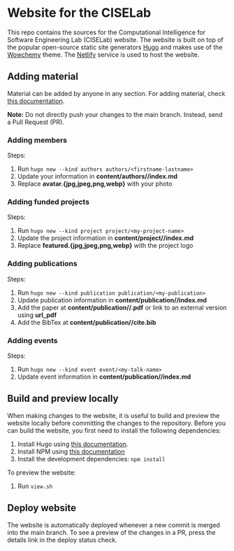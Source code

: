 # Website for the CISELab

This repo contains the sources for the Computational Intelligence for Software Engineering Lab (CISELab) website.
The website is built on top of the popular open-source static site generators [Hugo](https://gohugo.io/) and makes use of the [Wowchemy](https://wowchemy.com/) theme.
The [Netlify](https://gohugo.io/) service is used to host the website.

## Adding material

Material can be added by anyone in any section.
For adding material, check [this documentation](https://wowchemy.com/docs/).

**Note:** Do not directly push your changes to the main branch. Instead, send a Pull Request (PR).

### Adding members

Steps:

1. Run `hugo new --kind authors authors/<firstname-lastname>`
2. Update your information in **content/authors/<firstname-lastname>/index.md**
3. Replace **avatar.{jpg,jpeg,png,webp}** with your photo

### Adding funded projects

Steps:

1. Run `hugo new --kind project project/<my-project-name>`
2. Update the project information in **content/project/<my-project-name>/index.md**
3. Replace **featured.{jpg,jpeg,png,webp}** with the project logo

### Adding publications

Steps:

1. Run `hugo new --kind publication publication/<my-publication>`
2. Update publication information in **content/publication/<my-publication>/index.md**
3. Add the paper at **content/publication/<my-publication>/<my-publication>.pdf** or link to an external version using **url_pdf**
4. Add the BibTex at **content/publication/<my-publication>/cite.bib**

### Adding events

Steps:

1. Run `hugo new --kind event event/<my-talk-name>`
2. Update event information in **content/publication/<my-talk-name>/index.md**

## Build and preview locally

When making changes to the website, it is useful to build and preview the website locally before committing the changes to the repository.
Before you can build the website, you first need to install the following dependencies:

1. Install Hugo using [this documentation](https://gohugo.io/getting-started/installing/).
2. Install NPM using [this documentation](https://docs.npmjs.com/downloading-and-installing-node-js-and-npm)
3. Install the development dependencies: `npm install`

To preview the website:

1. Run `view.sh`

## Deploy website

The website is automatically deployed whenever a new commit is merged into the main branch.
To see a preview of the changes in a PR, press the details link in the deploy status check.
